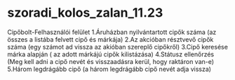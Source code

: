 # szoradi_kolos_zalan_11.23

Cipőbolt-Felhasználói felület
1.Áruházban nyilvántartott cipők száma (az összes a listába felvett cipő és márkája)
2.Az akcióban résztvevő cipők száma (egy számot ad vissza az akióban szereplő cipőkről)
3.Cipő keresése márka alapján ( az adott márkájú cipők kilistázása)
4.Státusz ellenőrzés (Meg kell adni a cipő nevét és visszaadásra kerül, hogy raktáron van-e)
5.Három legdrágább cipő (a három legdrágább cipő nevét adja vissza)
